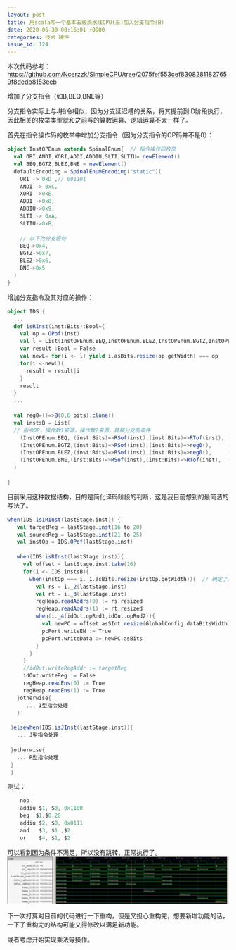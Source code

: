 ```yaml
---
layout: post
title: 用scala写一个基本五级流水线CPU(五)加入分支指令(B)
date: 2020-06-30 00:16:01 +0900
categories: 技术 硬件
issue_id: 124
---
```


本次代码参考：
https://github.com/Ncerzzk/SimpleCPU/tree/2075fef553cef83082811827659f8dedb8153eeb

增加了分支指令（如B,BEQ,BNE等）

分支指令实际上与J指令相似，因为分支延迟槽的关系，将其提前到ID阶段执行，因此相关的枚举类型就和之前写的算数运算、逻辑运算不太一样了。

首先在指令操作码的枚举中增加分支指令（因为分支指令的OP码并不是0）：

```scala
object InstOPEnum extends SpinalEnum{  // 指令操作码枚举
  val ORI,ANDI,XORI,ADDI,ADDIU,SLTI,SLTIU= newElement()
  val BEQ,BGTZ,BLEZ,BNE = newElement()
  defaultEncoding = SpinalEnumEncoding("static")(
    ORI -> 0xD ,// 001101
    ANDI -> 0xC,
    XORI ->0xE,
    ADDI ->0x8,
    ADDIU->0x9,
    SLTI -> 0xA,
    SLTIU->0xB,

    // 以下为分支语句
    BEQ->0x4,
    BGTZ->0x7,
    BLEZ->0x6,
    BNE->0x5
  )
}
```
增加分支指令及其对应的操作：
```scala
object IDS {
  ...
  def isRInst(inst:Bits):Bool={
    val op = OPof(inst)
    val l = List(InstOPEnum.BEQ,InstOPEnum.BLEZ,InstOPEnum.BGTZ,InstOPEnum.BNE)
    var result :Bool = False
    val newL= for(i <- l) yield i.asBits.resize(op.getWidth) === op
    for(i <-newL){
      result = result|i
    }
    result
  }
  ...

  val reg0=()=>B(0,6 bits).clone()
  val instsB = List(
  // 指令OP，操作数1来源，操作数2来源，转移分支的条件
    (InstOPEnum.BEQ, (inst:Bits)=>RSof(inst),(inst:Bits)=>RTof(inst), (a:Bits,b:Bits)=> a === b),
    (InstOPEnum.BGTZ,(inst:Bits)=>RSof(inst),(inst:Bits)=>reg0(),     (a:Bits,b:Bits)=> a.asSInt > b.asSInt),
    (InstOPEnum.BLEZ,(inst:Bits)=>RSof(inst),(inst:Bits)=>reg0(),     (a:Bits,b:Bits)=> a.asSInt <= b.asSInt),
    (InstOPEnum.BNE,(inst:Bits)=>RSof(inst),(inst:Bits)=>RTof(inst),  (a:Bits,b:Bits)=> a =/= b)
  )
 
}
```

 目前采用这种数据结构，目的是简化译码阶段的判断，这是我目前想到的最简洁的写法了。

 ```scala
 when(IDS.isIRInst(lastStage.inst)) {
    val targetReg = lastStage.inst(16 to 20)
    val sourceReg = lastStage.inst(21 to 25)
    val instOp = IDS.OPof(lastStage.inst)

    when(IDS.isRInst(lastStage.inst)){
      val offset = lastStage.inst.take(16)
      for(i <- IDS.instsB){
        when(instOp === i._1.asBits.resize(instOp.getWidth)){  // 确定了指令
          val rs = i._2(lastStage.inst)
          val rt = i._3(lastStage.inst)
          regHeap.readAddrs(0) := rs.resized
          regHeap.readAddrs(1) := rt.resized
          when(i._4(idOut.opRnd1,idOut.opRnd2)){
            val newPC = offset.asSInt.resize(GlobalConfig.dataBitsWidth)+lastStage.pc.asSInt+1
            pcPort.writeEN := True
            pcPort.writeData := newPC.asBits
          }
        }
      }
      //idOut.writeRegAddr := targetReg
      idOut.writeReg := False
      regHeap.readEns(0) := True
      regHeap.readEns(1) := True
    }otherwise{
       ... I型指令处理
    }

  }elsewhen(IDS.isJInst(lastStage.inst)){
    ... J型指令处理

  }otherwise{
    ... R型指令处理
  }
  }

```

测试：
```c
	nop
	addiu $1, $0, 0x1100
	beq  $1,$0,20
	addiu $2, $0, 0x0111
	and   $3, $1 ,$2
	or    $4, $1, $2
```
可以看到因为条件不满足，所以没有跳转，正常执行了。
![此处输入图片的描述][1]

[1]: https://raw.githubusercontent.com/Ncerzzk/MyBlog/master/img/cpu5.jpg

下一次打算对目前的代码进行一下重构，但是又担心重构完，想要新增功能的话，一下子重构完的结构可能又得修改以满足新功能。

或者考虑开始实现乘法等操作。